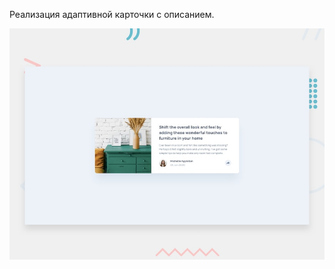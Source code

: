 Реализация адаптивной карточки с описанием.

![Design preview for the Article preview component coding challenge](./design/desktop-preview.jpg)
